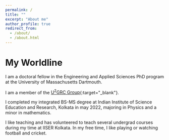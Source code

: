 ```yaml
---
permalink: /
title: ""
excerpt: "About me"
author_profile: true
redirect_from: 
  - /about/
  - /about.html
---
```


# My Worldline

I am a doctoral fellow in the Engineering and Applied Sciences PhD program at the University of Massachusetts Dartmouth. 

I am a member of the [U<sup>2</sup>GRC Group](https://web.uri.edu/gravity){:target="_blank"}.

I completed my integrated BS-MS degree at Indian Institute of Science Education and Research, Kolkata in may 2022, majoring in Physics and a minor in mathematics. 

I like teaching and has volunteered to teach several undergrad courses during my time at IISER Kolkata. In my free time, I like playing or watching football and cricket.

